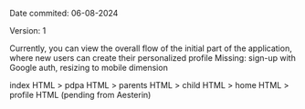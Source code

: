 Date commited: 06-08-2024

Version: 1

Currently, you can view the overall flow of the initial part of the application, where new users can create their personalized profile
Missing: sign-up with Google auth, resizing to mobile dimension

index HTML > pdpa HTML > parents HTML > child HTML > home HTML > profile HTML (pending from Aesterin)
